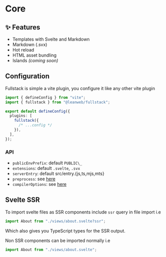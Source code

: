 # Core

## ✨ Features

- Templates with Svelte and Markdown
- Markdown (.svx)
- Hot reload
- HTML asset bundling
- Islands _(coming soon)_

## Configuration

Fullstack is simple a vite plugin, you configure it like any other vite plugin

```ts
import { defineConfig } from "vite";
import { fullstack } from "@leanweb/fullstack";

export default defineConfig({
  plugins: [
    fullstack({
      /* ...config */
    }),
  ],
});
```

### API

- `publicEnvPrefix`: default `PUBLIC\_`
- `extensions`: default `.svelte`, `.svx`
- `serverEntry`: default src/entry.{js,ts,mjs,mts}
- `preprocess`: see [here](https://github.com/sveltejs/vite-plugin-svelte/blob/main/docs/config.md#preprocess)
- `compilerOptions`: see [here](https://github.com/sveltejs/vite-plugin-svelte/blob/main/docs/config.md#compileroptions)

## Svelte SSR

To import svelte files as SSR components include `ssr` query in file import i.e

```ts
import About from "./views/about.svelte?ssr";
```

Which also gives you TypeScript types for the SSR output.

Non SSR components can be imported normally i.e

```ts
import About from "./views/about.svelte";
```
